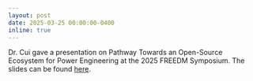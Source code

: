 ```yaml
---
layout: post
date: 2025-03-25 00:00:00-0400
inline: true
---
```


Dr. Cui gave a presentation on Pathway Towards an Open-Source Ecosystem for
Power Engineering at the 2025 FREEDM Symposium. The slides can be found
[here](/assets/pdf/202503_freedm_pose.pdf).
